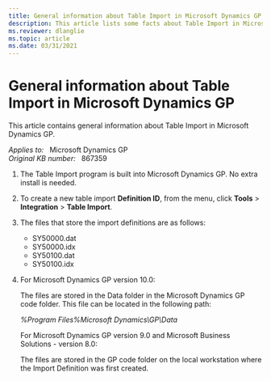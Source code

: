 ```yaml
---
title: General information about Table Import in Microsoft Dynamics GP
description: This article lists some facts about Table Import in Microsoft Dynamics GP.
ms.reviewer: dlanglie
ms.topic: article
ms.date: 03/31/2021
---
```

# General information about Table Import in Microsoft Dynamics GP

This article contains general information about Table Import in Microsoft Dynamics GP.

_Applies to:_ &nbsp; Microsoft Dynamics GP  
_Original KB number:_ &nbsp; 867359

1. The Table Import program is built into Microsoft Dynamics GP. No extra install is needed.
2. To create a new table import **Definition ID**, from the menu, click **Tools** > **Integration** > **Table Import**.
3. The files that store the import definitions are as follows:
    - SY50000.dat
    - SY50000.idx
    - SY50100.dat
    - SY50100.idx
4. For Microsoft Dynamics GP version 10.0:  

    The files are stored in the Data folder in the Microsoft Dynamics GP code folder. This file can be located in the following path:

    *%Program Files%Microsoft Dynamics\GP\Data*  

    For Microsoft Dynamics GP version 9.0 and Microsoft Business Solutions - version 8.0:  

    The files are stored in the GP code folder on the local workstation where the Import Definition was first created.
